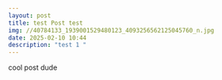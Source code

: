 ```yaml
---
layout: post
title: test Post test
img: //40784133_1939001529480123_4093256562125045760_n.jpg
date: 2025-02-10 10:44
description: "test 1 "
---
```

cool post dude